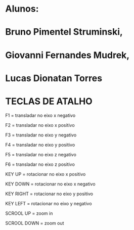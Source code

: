 # Alunos: 

# Bruno Pimentel Struminski, 

# Giovanni Fernandes Mudrek, 

# Lucas Dionatan Torres

# TECLAS DE ATALHO

F1 = transladar no eixo x negativo

F2 = transladar no eixo x positivo

F3 = transladar no eixo y negativo

F4 = transladar no eixo y positivo

F5 = transladar no eixo z negativo

F6 = transladar no eixo z positivo

KEY UP = rotacionar no eixo x positivo

KEY DOWN = rotacionar no eixo x negativo

KEY RIGHT = rotacionar no eixo y positivo

KEY LEFT = rotacionar no eixo y negativo

SCROOL UP = zoom in

SCROOL DOWN = zoom out
